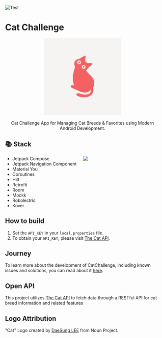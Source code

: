 ![Test](https://github.com/ujizin/catchallenge/actions/workflows/android_test.yaml/badge.svg)

# Cat Challenge

<p align="center">
    <img src="app/src/main/ic_launcher-playstore.png" width="250px">
</p>

<p align="center">
    Cat Challenge App for Managing Cat Breeds & Favorites using Modern Android Development.
</p>

## 📚 Stack

<img src="previews/cat_challenge.gif" width="250px"  align="right">

- Jetpack Compose
- Jetpack Navigation Component
- Material You
- Coroutines
- Hilt
- Retrofit
- Room
- Mockk
- Robolectric
- Kover

## How to build

1. Set the `API_KEY` in your `local.properties` file.
1. To obtain your `API_KEY`, please visit [The Cat API](https://thecatapi.com/).

## Journey

To learn more about the development of CatChallenge, including known issues and solutions, you can
read about it [here](/journey.md).

## Open API

This project utilizes [The Cat API](https://thecatapi.com/) to fetch data through a RESTful API for
cat breed information and
related features

## Logo Attribution

"Cat" Logo created by [DaeSung LEE](https://thenounproject.com/creator/lds1942/) from Noun Project.